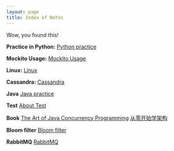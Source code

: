 ```yaml
---
layout: page
title: Index of Notes
---
```


Wow, you found this!

**Practice in Python:**
[Python practice](./pythonPractice/)

**Mockito Usage:**
[Mockito Usage](./mockito/)

**Linux:**
[Linux](./linux/)

**Cassandra:**
[Cassandra](./cassandra/)

**Java**
[Java practice](./java/)

**Test**
[About Test](./test/)

**Book**
[The Art of Java Concurrency Programming](./the-art-of-java-concurrency-programming/)
[从零开始学架构](./architect-from-zero/)

**Bloom filter**
[Bloom filter](./bloomfilter/)

**RabbitMQ**
[RabbitMQ](./rabbitmq/)